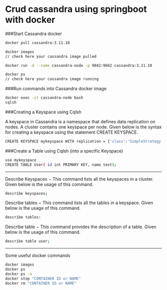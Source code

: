# Crud cassandra using springboot with docker

###Start Cassandra docker

```bash
docker pull cassandra:3.11.10

docker images
// check here your cassandra image pulled

docker run -d --name cassandra-node -p 9042:9042 cassandra:3.11.10

docker ps
// check here your cassandra image running
```

###Run commands into Cassandra docker image

```bash
docker exec -it cassandra-node bash
cqlsh
```

###Creating a Keyspace using Cqlsh

A keyspace in Cassandra is a namespace that defines data replication on nodes. A cluster contains one keyspace per node. Given below is the syntax for creating a keyspace using the statement CREATE KEYSPACE.
```bash
CREATE KEYSPACE mykeyspace WITH replication = {'class':'SimpleStrategy', 'replication_factor' : 3};
```

###Create a Table using Cqlsh (into a specific Keyspace)

```bash
use mykeyspace
CREATE TABLE User( id int PRIMARY KEY, name text);
```

---
Describe Keyspaces − This command lists all the keyspaces in a cluster. Given below is the usage of this command.

```bash
describe keyspaces;
```

Describe tables − This command lists all the tables in a keyspace. Given below is the usage of this command.

```bash
describe tables:
```

Describe table − This command provides the description of a table. Given below is the usage of this command.

```bash
describe table user;
```

---
Some useful docker commands
```bash
docker images
docker ps
docker ps -a
docker stop "CONTAINER ID or NAME"
docker rm "CONTAINER ID or NAME"
```